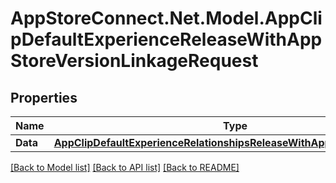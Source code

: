 # AppStoreConnect.Net.Model.AppClipDefaultExperienceReleaseWithAppStoreVersionLinkageRequest

## Properties

Name | Type | Description | Notes
------------ | ------------- | ------------- | -------------
**Data** | [**AppClipDefaultExperienceRelationshipsReleaseWithAppStoreVersionData**](AppClipDefaultExperienceRelationshipsReleaseWithAppStoreVersionData.md) |  | 

[[Back to Model list]](../README.md#documentation-for-models) [[Back to API list]](../README.md#documentation-for-api-endpoints) [[Back to README]](../README.md)

